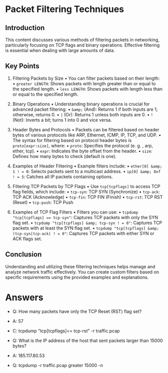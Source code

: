 # Packet Filtering Techniques 

## Introduction 
This content discusses various methods of filtering packets in networking, particularly focusing on TCP flags and binary operations. Effective filtering is essential when dealing with large amounts of data. 

## Key Points 

1. Filtering Packets by Size 
• You can filter packets based on their length: 
• `greater LENGTH`: Shows packets with length greater than or equal to the specified length. 
• `less LENGTH`: Shows packets with length less than or equal to the specified length. 

2. Binary Operations 
• Understanding binary operations is crucial for advanced packet filtering: 
• `&amp;` (And): Returns 1 if both inputs are 1; otherwise, returns 0. 
• `|` (Or): Returns 1 unless both inputs are 0. 
• `! ` (Not): Inverts a bit; turns 1 into 0 and vice versa. 

3. Header Bytes and Protocols 
• Packets can be filtered based on header bytes of various protocols like ARP, Ethernet, ICMP, IP, TCP, and UDP. 
• The syntax for filtering based on protocol header bytes is `proto[expr:size]`, where: 
• `proto`: Specifies the protocol (e. g. , arp, ether, tcp). 
• `expr`: Indicates the byte offset from the header. 
• `size`: Defines how many bytes to check (default is one). 

4. Examples of Header Filtering 
• Example filters include: 
• `ether[0] &amp; 1 ! = 0`: Selects packets sent to a multicast address. 
• `ip[0] &amp; 0xf ! = 5`: Catches all IP packets containing options. 

5. Filtering TCP Packets by TCP Flags 
• Use `tcp[tcpflags]` to access TCP flag fields, which include: 
• `tcp-syn`: TCP SYN (Synchronize) 
• `tcp-ack`: TCP ACK (Acknowledge) 
• `tcp-fin`: TCP FIN (Finish) 
• `tcp-rst`: TCP RST (Reset) 
• `tcp-push`: TCP Push 

6. Examples of TCP Flag Filters 
• Filters you can use: 
• `tcpdump "tcp[tcpflags] == tcp-syn"`: Captures TCP packets with only the SYN flag set. 
• `tcpdump "tcp[tcpflags] &amp; tcp-syn ! = 0"`: Captures TCP packets with at least the SYN flag set. 
• `tcpdump "tcp[tcpflags] &amp; (tcp-syn|tcp-ack) ! = 0"`: Captures TCP packets with either SYN or ACK flags set. 

## Conclusion 
Understanding and utilizing these filtering techniques helps manage and analyze network traffic effectively. You can create custom filters based on specific requirements using the provided examples and explanations.

# Answers 

- Q: How many packets have only the TCP Reset (RST) flag set?

- A: 57 

- C: tcpdump "tcp[tcpflags]== tcp-rst" -r traffic.pcap 

- Q: What is the IP address of the host that sent packets larger than 15000 bytes?

- A: 185.117.80.53

- Q: tcpdump -r traffic.pcap greater 15000 -n